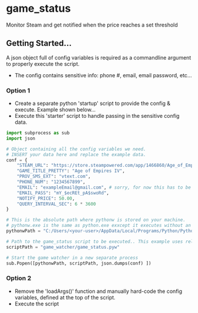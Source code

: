 # game_status
Monitor Steam and get notified when the price reaches a set threshold


## Getting Started...
A json object full of config variables is required as a commandline argument to properly execute the script.
- The config contains sensitive info: phone #, email, email password, etc... 

### Option 1
- Create a separate python 'startup' script to provide the config & execute. Example shown below...
- Execute this 'starter' script to handle passing in the sensitive config data.

```py
import subprocess as sub
import json

# Object containing all the config variables we need.
# INSERT your data here and replace the example data.
conf = {
    "STEAM_URL": "https://store.steampowered.com/app/1466860/Age_of_Empires_IV/", 
    "GAME_TITLE_PRETTY": "Age of Empires IV", 
    "PROV_SMS_EXT": "vtext.com", 
    "PHONE_NUM": "1234567899",
    "EMAIL": "exampleEmail@gmail.com", # sorry, for now this has to be a 'gmail' account
    "EMAIL_PASS": "mY_$ecREt_pA$swoRd",
    "NOTIFY_PRICE": 50.00,
    "QUERY_INTERVAL_SEC": 6 * 3600
}

# This is the absolute path where pythonw is stored on your machine. 
# pythonw.exe is the same as python.exe exxcept it executes without an open terminal window.
pythonwPath = "C:/Users/<your-user>/AppData/Local/Programs/Python/Python38/pythonw.exe"

# Path to the game_status script to be executed.. This example uses relative path, but can also be absolute path.
scriptPath = "game_watcher/game_status.pyw"

# Start the game watcher in a new separate process
sub.Popen([pythonwPath, scriptPath, json.dumps(conf) ])
```

### Option 2
- Remove the 'loadArgs()' function and manually hard-code the config variables, defined at the top of the script.
- Execute the script

